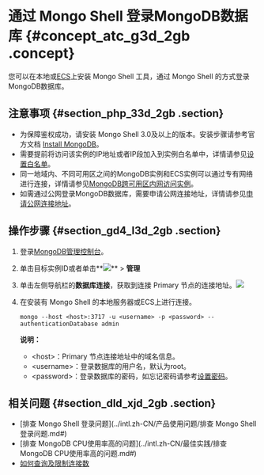# 通过 Mongo Shell 登录MongoDB数据库 {#concept_atc_g3d_2gb .concept}

您可以在本地或[ECS](https://www.alibabacloud.com/help/zh/doc-detail/25367.htm)上安装 Mongo Shell 工具，通过 Mongo Shell 的方式登录MongoDB数据库。

## 注意事项 {#section_php_33d_2gb .section}

-   为保障鉴权成功，请安装 Mongo Shell 3.0及以上的版本。安装步骤请参考官方文档 [Install MongoDB](https://docs.mongodb.com/v3.4/installation/)。
-   需要提前将访问该实例的IP地址或者IP段加入到实例白名单中，详情请参见[设置白名单](intl.zh-CN/单节点快速入门/设置白名单.md#)。
-   同一地域内、不同可用区之间的MongoDB实例和ECS实例可以通过专有网络进行连接，详情请参见[MongoDB跨可用区内网访问实例](../intl.zh-CN/用户指南/连接实例/MongoDB跨可用区内网访问实例.md#)。
-   如需通过公网登录MongoDB数据库，需要申请公网连接地址，详情请参见[申请公网连接地址](intl.zh-CN/单节点快速入门/连接实例/申请公网连接地址.md#)。

## 操作步骤 {#section_gd4_l3d_2gb .section}

1.  登录[MongoDB管理控制台](https://mongodb.console.aliyun.com/)。
2.  单击目标实例ID或者单击**![](http://static-aliyun-doc.oss-cn-hangzhou.aliyuncs.com/assets/img/6723/154518677413851_zh-CN.png)** \> **管理**
3.  单击左侧导航栏的**数据库连接**，获取到连接 Primary 节点的连接地址。![](http://static-aliyun-doc.oss-cn-hangzhou.aliyuncs.com/assets/img/6664/154518677413741_zh-CN.png)
4.  在安装有 Mongo Shell 的本地服务器或ECS上进行连接。

    ```
    mongo --host <host>:3717 -u <username> -p <password> --authenticationDatabase admin
    ```

    **说明：** 

    -   <host\>：Primary 节点连接地址中的域名信息。
    -   <username\>：登录数据库的用户名，默认为root。
    -   <password\>：登录数据库的密码，如忘记密码请参考[设置密码](intl.zh-CN/单节点快速入门/设置密码.md#)。

## 相关问题 {#section_dld_xjd_2gb .section}

-   [排查 Mongo Shell 登录问题](../intl.zh-CN/产品使用问题/排查 Mongo Shell 登录问题.md#)
-   [排查 MongoDB CPU使用率高的问题](../intl.zh-CN/最佳实践/排查 MongoDB CPU使用率高的问题.md#)
-   [如何查询及限制连接数](../intl.zh-CN/产品使用问题/如何查询及限制连接数.md#)

